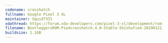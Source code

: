 ```yaml
---
codename: crosshatch
fullname: Google Pixel 3 XL
maintainer: Squid7331
xdathread: https://forum.xda-developers.com/pixel-3-xl/development/rom-bootleggersrom-3-5-unshishufied-t3881579
filename: BootleggersROM-Pie4crosshatch.4.0-Stable-Shishufied-20190121.zip
buildsize: 1.1GB
---
```

